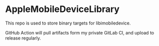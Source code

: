 # AppleMobileDeviceLibrary

This repo is used to store binary targets for libimobiledevice.

GitHub Action will pull artifacts form my private GitLab CI, and upload to release regularly.
